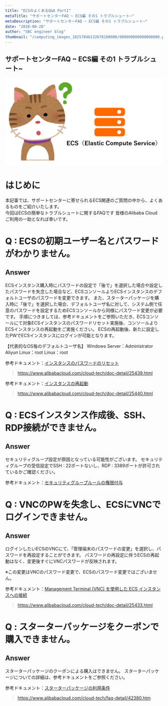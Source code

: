 ```yaml
---
title: "ECSのよくあるQ&A Part1"
metaTitle: "サポートセンターFAQ ~ ECS編 その1 トラブルシュート~"
metaDescription: "サポートセンターFAQ ~ ECS編 その1 トラブルシュート~"
date: "2018-09-28"
author: "SBC engineer blog"
thumbnail: "/computing_images_10257846132678100000/000000000000000000.png"
---
```


## サポートセンターFAQ ~ ECS編 その1 トラブルシュート~


![img](https://raw.githubusercontent.com/sbopsv/cloud-tech/master/content/usecase-computing/computing_images_10257846132678100000/000000000000000000.png "img")

# はじめに

本記事では、サポートセンターに寄せられるECS関連のご質問の中から、よくあるものをご紹介いたします。       
今回はECSの簡単なトラブルシュートに関するFAQです 皆様のAlibaba Cloud ご利用の一助となれば幸いです。     

# Q : ECSの初期ユーザー名とパスワードがわかりません。

## Answer     
ECSインスタンス購入時にパスワードの設定で「後で」を選択した場合や設定したパスワードを失念した場合など、ECSコンソールよりECSインスタンスのデフォルトユーザのパスワードを変更できます。 また、スターターパッケージを購入時に「後で」を選択した場合、デフォルトユーザ名に対して、システム側で任意のパスワードを設定するためECSコンソールから同様にパスワード変更が必要です。 手順につきましては、参考ドキュメントをご参照いただき、ECSコンソールにて対象ECSインスタンスのパスワードリセット実施後、コンソールよりECSインスタンスの再起動をご実施ください。 ECSの再起動後、新たに設定したPWでECSインスタンスにログインが可能となります。      

【代表的なOS毎のデフォルトユーザ名】 Windows Server：Administrator Aliyun Linux：root Linux：root      


参考ドキュメント：[インスタンスのパスワードのリセット](https://www.alibabacloud.com/cloud-tech/doc-detail/25439.html)     
> https://www.alibabacloud.com/cloud-tech/doc-detail/25439.html

参考ドキュメント：[インスタンスの再起動](https://www.alibabacloud.com/cloud-tech/doc-detail/25440.html)     
> https://www.alibabacloud.com/cloud-tech/doc-detail/25440.html

# Q : ECSインスタンス作成後、SSH、RDP接続ができません。

## Answer     

セキュリティグループ設定が原因となっている可能性がございます。 セキュリティグループの受信設定でSSH : 22ポートないし、RDP : 3389ポートが許可されているかご確認ください。

参考ドキュメント：[セキュリティグループルールの権限付与](https://www.alibabacloud.com/cloud-tech/doc-detail/25471.html)       

# Q : VNCのPWを失念し、ECSにVNCでログインできません。

## Answer     

ログインしたいECSのVNCにて、「管理端末のパスワードの変更」を選択し、パスワードを再設定することができます。 パスワードの再設定に伴うECSの再起動はなく、変更後すぐにVNCパスワードが反映されます。

※この変更はVNCのパスワード変更で、ECSのパスワード変更ではございません。

参考ドキュメント：[Management Terminal (VNC) を使用した ECS インスタンスへの接続](https://www.alibabacloud.com/cloud-tech/doc-detail/25433.html)
> https://www.alibabacloud.com/cloud-tech/doc-detail/25433.html

# Q : スターターパッケージをクーポンで購入できません。

## Answer     

スターターパッケージのクーポンによる購入はできません。 スターターパッケージについての詳細は、参考ドキュメントをご参照ください。

参考ドキュメント：[スターターパッケージの利用条件](https://www.alibabacloud.com/cloud-tech/faq-detail/42380.htm)
> https://www.alibabacloud.com/cloud-tech/faq-detail/42380.htm
